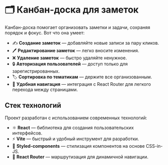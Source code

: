 # 🗂️ Канбан-доска для заметок

Канбан-доска помогает организовать заметки и задачи, сохраняя порядок и фокус. Вот что она умеет:

- ✍️ **Создание заметок** — добавляйте новые записи за пару кликов.
- 🖊️ **Редактирование заметок** — легко вносите изменения.
- ❌ **Удаление заметок** — быстро удаляйте ненужное.
- 🔒 **Авторизация пользователей** — доступ только для зарегистрированных.
- 🏷️ **Сортировка по тематикам** — держите все организованным.
- 🧭 **Удобная навигация** — интеграция с React Router для легкого перехода между страницами.

## Стек технологий

Проект разработан с использованием современных технологий:

- ⚛️ **React** — библиотека для создания пользовательских интерфейсов.
- ⚡ **Vite** — быстрый и удобный инструмент для разработки.
- 🎨 **Styled-components** — стилизация компонентов на основе CSS-in-JS.
- 🧭 **React Router** — маршрутизация для динамичной навигации.
